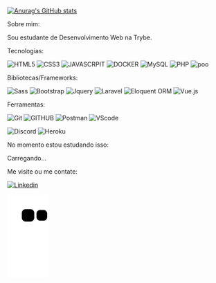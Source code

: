 [![Anurag's GitHub stats](https://github-readme-stats.vercel.app/api?username=Gilberto1397&show_icons=true&theme=dracula)](https://github.com/anuraghazra/github-readme-stats)

Sobre mim:

Sou estudante de Desenvolvimento Web na Trybe.

Tecnologias: 

![HTML5](https://img.shields.io/badge/HTML5-E34F26?style=for-the-badge&logo=html5&logoColor=white)
![CSS3](https://img.shields.io/badge/CSS3-1572B6?style=for-the-badge&logo=css3&logoColor=white)
![JAVASCRPIT](https://img.shields.io/badge/JavaScript-323330?style=for-the-badge&logo=javascript&logoColor=F7DF1E)
![DOCKER](https://img.shields.io/badge/Docker-2CA5E0?style=for-the-badge&logo=docker&logoColor=white)
![MySQL](https://img.shields.io/badge/-MySQL-blue?style=for-the-badge&logo=mysql&logoColor=white)
![PHP](https://img.shields.io/badge/-PHP-blue?style=for-the-badge&logo=php&logoColor=white)
![poo](https://img.shields.io/badge/-POO-orange?style=for-the-badge&logo=poo&logoColor=white)

Bibliotecas/Frameworks:

![Sass](https://img.shields.io/badge/-Sass-blue?style=for-the-badge&logo=sass&logoColor=white)
![Bootstrap](https://img.shields.io/badge/bootstrap-%23563D7C.svg?style=for-the-badge&logo=bootstrap&logoColor=white)
![Jquery](https://img.shields.io/badge/-Jquery-informational?style=for-the-badge&logo=jquery&logoColor=white)
![Laravel](https://img.shields.io/badge/-Laravel-red?style=for-the-badge&logo=laravel&logoColor=white)
![Eloquent ORM](https://img.shields.io/badge/-Eloquent%20ORM-red?style=for-the-badge&logo=eloquent-orm&logoColor=white)
![Vue.js](https://img.shields.io/badge/-Vue.js-yellowgreen?style=for-the-badge&logo=vue.js&logoColor=white)


Ferramentas:

![Git](https://img.shields.io/badge/git-%23F05033.svg?style=for-the-badge&logo=git&logoColor=white)
![GITHUB](https://img.shields.io/badge/GitHub-100000?style=for-the-badge&logo=github&logoColor=white)
![Postman](https://img.shields.io/badge/-Postman-orange?style=for-the-badge&logo=postman&logoColor=white)
![VScode](https://img.shields.io/badge/Visual_Studio_Code-0078D4?style=for-the-badge&logo=visual%20studio%20code&logoColor=white)
	
![Discord](https://img.shields.io/badge/Discord-5865F2?style=for-the-badge&logo=discord&logoColor=white)
![Heroku](https://img.shields.io/badge/-HEROKU-purple?style=for-the-badge&logo=Heroku&logoColor=white)

No momento estou estudando isso:

Carregando...

Me visite ou me contate: 

[![Linkedin](https://img.shields.io/badge/LinkedIn-0077B5?style=for-the-badge&logo=linkedin&logoColor=white)](https://www.linkedin.com/in/gilberto-azevedo-junior-3a78581b9/)

  ![Snake animation](https://github.com/rafaballerini/rafaballerini/blob/output/github-contribution-grid-snake.svg)
